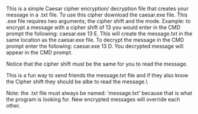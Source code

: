 This is a simple Caesar cipher encryption/ decryption file that creates your message in a .txt file.
To use this cipher download the caesar.exe file.
This .exe file requires two arguments; the cipher shift and the mode.
Example: to encrypt a message with a cipher shift of 13 you would enter in the CMD prompt the following:
  caesar.exe 13 E.
This will create the message.txt in the same location as the caesar.exe file.
To decrypt the message in the CMD prompt enter the following:
  caesar.exe 13 D.
You decrypted message will appear in the CMD prompt.

Notice that the cipher shift must be the same for you to read the message.

This is a fun way to send friends the message.txt file and if they also know the
Cipher shift they should be albe to read the message.\

Note: the .txt file must always be named: 'message.txt' because that is what the program
is looking for. 
New encrypted messages will override each other.
